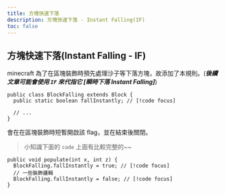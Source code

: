 ```yaml
---
title: 方塊快速下落
description: 方塊快速下落 - Instant Falling(IF)
toc: false
---
```


## 方塊快速下落(Instant Falling - IF)

minecraft 為了在區塊裝飾時預先處理沙子等下落方塊，故添加了本規則。(_**後續文章可能會使用 `IF` 來代指它 \[瞬時下落 Instant Falling]**_)

```java{2} [BlockFalling.java] line-numbers
public class BlockFalling extends Block {
  public static boolean fallInstantly; // [!code focus]

  // ...
}
```

會在在區塊裝飾時短暫開啟該 flag，並在結束後關閉。

> 小知識下面的 `code` 上面有比較完整的~~

```java{2,4} [ChunkGeneratorOverworld.java] line-numbers
public void populate(int x, int z) {
  BlockFalling.fallInstantly = true; // [!code focus]
  // 一些裝飾邏輯
  BlockFalling.fallInstantly = false; // [!code focus]
}
```
